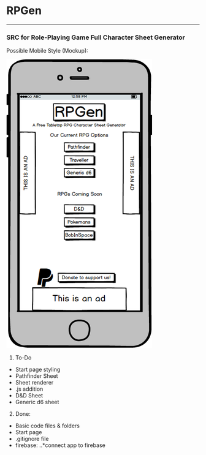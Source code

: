 # RPGen
***
### SRC for Role-Playing Game Full Character Sheet Generator

Possible Mobile Style (Mockup): 

![alt text](https://github.com/MrsLSmith/RPGen/blob/master/New%20Mockup%201.png "Mobile Mockup Style")

1. To-Do
* Start page styling
* Pathfinder Sheet
* Sheet renderer
* .js addition
* D&D Sheet
* Generic d6 sheet


2. Done:
* Basic code files & folders
* Start page
* .gitignore file
* firebase:
 ..*connect app to firebase
